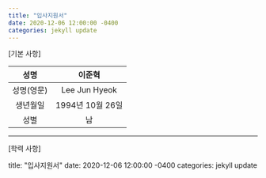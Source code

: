 ```yaml
---
title: "입사지원서"
date: 2020-12-06 12:00:00 -0400
categories: jekyll update
---
```


[기본 사항]

성명  | 이준혁 
:-------------: | :-------------:
성명(영문) | Lee Jun Hyeok
생년월일  | 1994년 10월 26일 
성별  | 남

---
[학력 사항]

title: "입사지원서"
date: 2020-12-06 12:00:00 -0400
categories: jekyll update

